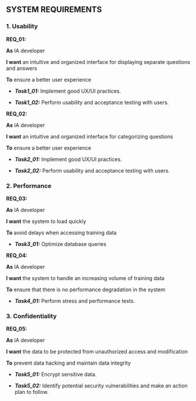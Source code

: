 ## SYSTEM REQUIREMENTS

### 1. Usability

**REQ_01:**

**As** IA developer

**I want** an intuitive and organized interface for displaying separate questions and answers

**To** ensure a better user experience

- **_Task1_01:_** Implement good UX/UI practices.
  
- **_Task1_02:_** Perform usability and acceptance testing with users.

**REQ_02:**

**As** IA developer

**I want** an intuitive and organized interface for categorizing questions

**To** ensure a better user experience

- **_Task2_01:_** Implement good UX/UI practices.
  
- **_Task2_02:_** Perform usability and acceptance testing with users.

### 2. Performance

**REQ_03:**

**As** IA developer

**I want** the system to load quickly

**To** avoid delays when accessing training data

- **_Task3_01:_** Optimize database queries

**REQ_04:**

**As** IA developer

**I want** the system to handle an increasing volume of training data

**To** ensure that there is no performance degradation in the system

- **_Task4_01:_** Perform stress and performance tests.

### 3. Confidentiality
   
**REQ_05:**

**As** IA developer

**I want** the data to be protected from unauthorized access and modification

**To** prevent data hacking and maintain data integrity

- **_Task5_01:_** Encrypt sensitive data.
  
- **_Task5_02:_** Identify potential security vulnerabilities and make an action plan to follow.
